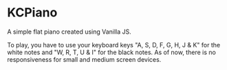 # KCPiano
A simple flat piano created using Vanilla JS.

To play, you have to use your keyboard keys "A, S, D, F, G, H, J & K" for the white notes and "W, R, T, U & I" for the black notes.
As of now, there is no responsiveness for small and medium screen devices.
